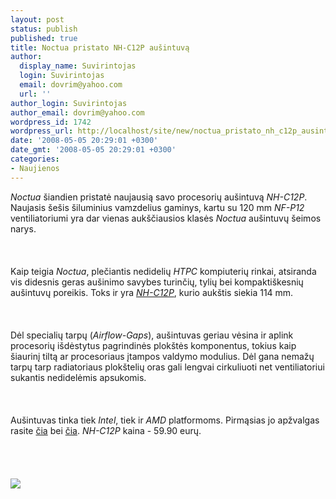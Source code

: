 ```yaml
---
layout: post
status: publish
published: true
title: Noctua pristato NH-C12P aušintuvą
author:
  display_name: Suvirintojas
  login: Suvirintojas
  email: dovrim@yahoo.com
  url: ''
author_login: Suvirintojas
author_email: dovrim@yahoo.com
wordpress_id: 1742
wordpress_url: http://localhost/site/new/noctua_pristato_nh_c12p_ausintuva/
date: '2008-05-05 20:29:01 +0300'
date_gmt: '2008-05-05 20:29:01 +0300'
categories:
- Naujienos
---
```

<p><i>Noctua</i> šiandien pristatė naujausią savo procesorių aušintuvą <i>NH-C12P</i>. Naujasis šešis šiluminius vamzdelius gaminys, kartu su 120 mm <i>NF-P12</i> ventiliatoriumi yra dar vienas aukščiausios klasės <i>Noctua</i> aušintuvų šeimos narys.<br />
<br><br />
<br>Kaip teigia <i>Noctua</i>, plečiantis nedidelių <i>HTPC</i> kompiuterių rinkai, atsiranda vis didesnis geras aušinimo savybes turinčių, tylių bei kompaktiškesnių aušintuvų poreikis. Toks ir yra <a class="ns" href="http://www.noctua.at/main.php?show=productview&amp;products_id=18&amp;lng=en"><i>NH-C12P</i></a>, kurio aukštis siekia 114 mm.<br />
<br><br />
<br>Dėl specialių tarpų (<i>Airflow-Gaps</i>), aušintuvas geriau vėsina ir aplink procesorių išdėstytus pagrindinės plokštės komponentus, tokius kaip šiaurinį tiltą ar procesoriaus įtampos valdymo modulius. Dėl gana nemažų tarpų tarp radiatoriaus plokštelių oras gali lengvai cirkuliuoti net ventiliatoriui sukantis nedidelėmis apsukomis.<br />
<br><br />
<br>Aušintuvas tinka tiek <i>Intel</i>, tiek ir <i>AMD</i> platformoms. Pirmąsias jo apžvalgas rasite <a class="ns" href="http://www.dragonsteelmods.com/index.php?option=com_content&amp;task=view&amp;id=7370&amp;Itemid=38">čia</a> bei <a class="ns" href="http://www.overclock3d.net/reviews.php?/cases_cooling/noctua_nh-c12p_cpu_cooler/1">čia</a>. <i>NH-C12P</i> kaina - 59.90 eurų.<br />
<br><br />
<br><br><img src="http://www.technews.lt/upl/Failai/noctua_nh_c12p_1.jpg"><br></p>

